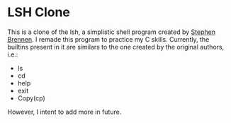 LSH Clone
===
This is a clone of the lsh, a simplistic shell program created by [Stephen Brennen](https://brennan.io/2015/01/16/write-a-shell-in-c/). I remade this program to practice my C skills. Currently, the builtins present in it are similars to the one created by the original authors, i.e.:
<ul>
 <li>ls</li>
 <li>cd</li>
 <li>help</li>
 <li>exit</li>
 <li>Copy(cp)</li>
</ul>
However, I intent to add more in future.
